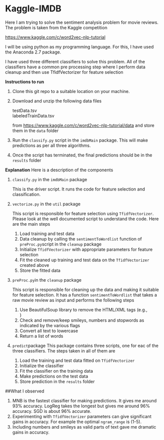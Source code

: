 # Kaggle-IMDB

Here I am trying to solve the sentiment analysis problem for movie reviews. The problem is taken from the Kaggle competition 

https://www.kaggle.com/c/word2vec-nlp-tutorial

I will be using python as my programming language. For this, I have used the Anaconda 2.7 package.

I have used three different classifiers to solve this problem. All of the classifiers have a common pre processing step where I perform data cleanup and then use TfidfVectorizer for feature selection

**Instructions to run**

1. Clone this git repo to a suitable location on your machine.

2. Download and unzip the following data files

	testData.tsv 	
	labeledTrainData.tsv
	
	from https://www.kaggle.com/c/word2vec-nlp-tutorial/data and store them in the `data` folder

3. Run the `classify.py` script in the `imdbMain` package. This will make predictions as per all three algorithms.

4. Once the script has terminated, the final predictions should be in the `results` folder

**Explanation**
Here is a description of the components

1.  `classify.py` in the `imdbMain` package

    This is the driver script. It runs the code for feature selection and classification.

2.  `vectorize.py` in the `util` package

    This script is responsible for feature selection using `TfidfVectorizer`. Please look at the well documented script to understand the code. Here are the main steps
  
	1. Load training and test data
	2. Data cleanup by calling the  `sentimentToWordlist` function of `preProc.py`script in the `cleanup` package
	3. Initialize `TfidfVectorizer` with appropriate parameters for feature selection
	4. Fit the cleaned up training and test data on the `TfidfVectorizer` created above
	5. Store the fitted data
    
3. `preProc.py`in the `cleanup` package

    This script is responsible for cleaning up the data and making it suitable for feature selection. It has a function `sentimentToWordlist` that takes a raw movie review as input and performs the following steps
    
    1. Use BeautifulSoup library to remove the HTML/XML tags (e.g., <br />)
    2. Check and remove/keep smileys, numbers and stopwords as indicated by the various flags
    3. Convert all text to lowercase
    4. Return a list of words
 
4. `predict`package
    This package contains three scripts, one for eac of the three classifiers. The steps taken in all of them are

	1. Load the training and test data fitted on `TfidfVectorizer`
	2. Initialize the classifier
	3. Fit the classifier on the  training data
	4. Make predictions on the test data
	5. Store prediction in the `results` folder

##What I observed

1. MNB is the fastest classifier for making predictions. It gives me around 93% accuracy. LogReg takes the longest but gives me around 96% accuracy. SGD is about 96% accurate.
2.  Experimenting with `TfidfVectorizer` parameters can give significant gains in accuracy. For example the optimal `ngram_range` is (1-5).
3.  Including numbers and smileys as valid parts of text gave me dramatic gains in accuracy.